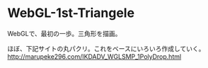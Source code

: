 # WebGL-1st-Triangele
WebGLで、最初の一歩。三角形を描画。

ほぼ、下記サイトの丸パクリ。これをベースにいろいろ作成していく。
http://marupeke296.com/IKDADV_WGLSMP_1PolyDrop.html

